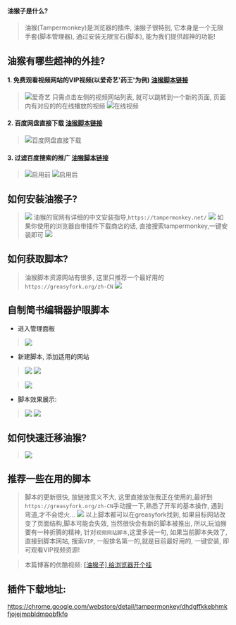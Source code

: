 #### 油猴子是什么?
> 油猴(Tampermonkey)是浏览器的插件, 油猴子很特别, 它本身是一个无限手套(脚本管理器), 通过安装无限宝石(脚本), 能为我们提供超神的功能!

## 油猴有哪些超神的外挂?
#### 1. 免费观看视频网站的VIP视频(以爱奇艺'药王'为例) [油猴脚本链接](https://greasyfork.org/zh-CN/scripts/27530-%E7%A0%B4%E8%A7%A3vip%E4%BC%9A%E5%91%98%E8%A7%86%E9%A2%91%E9%9B%86%E5%90%88)
> ![爱奇艺](https://upload-images.jianshu.io/upload_images/3203841-0fdd441690ee4627.png?imageMogr2/auto-orient/strip%7CimageView2/2/w/1240)
> 只需点击左侧的视频网站列表, 就可以跳转到一个新的页面, 页面内有对应的的在线播放的视频
 > ![在线视频](https://upload-images.jianshu.io/upload_images/3203841-7712d6a61f3807e7.png?imageMogr2/auto-orient/strip%7CimageView2/2/w/1240)

#### 2. 百度网盘直接下载 [油猴脚本链接](https://greasyfork.org/zh-CN/scripts/39504-%E7%99%BE%E5%BA%A6%E7%BD%91%E7%9B%98%E7%9B%B4%E6%8E%A5%E4%B8%8B%E8%BD%BD%E5%8A%A9%E6%89%8B-%E7%9B%B4%E9%93%BE%E5%8A%A0%E9%80%9F%E7%89%88)
> ![百度网盘直接下载](https://upload-images.jianshu.io/upload_images/3203841-26a0ddfbcd1dcf04.png?imageMogr2/auto-orient/strip%7CimageView2/2/w/1240)

#### 3. 过滤百度搜索的推广 [油猴脚本链接](https://greasyfork.org/zh-CN/scripts/14178-ac-baidu-%E4%BC%98%E5%8C%96%E7%99%BE%E5%BA%A6-%E6%90%9C%E7%8B%97-%E8%B0%B7%E6%AD%8C%E6%90%9C%E7%B4%A2%E7%BB%93%E6%9E%9C%E4%B9%8B%E9%87%8D%E5%AE%9A%E5%90%91%E5%8E%BB%E9%99%A4-%E5%8E%BB%E5%B9%BF%E5%91%8A-favicon)
> ![启用前](https://upload-images.jianshu.io/upload_images/3203841-531bb6eb4634aa39.png?imageMogr2/auto-orient/strip%7CimageView2/2/w/1240)
> ![启用后](https://upload-images.jianshu.io/upload_images/3203841-6ef26aa1bdbce937.png?imageMogr2/auto-orient/strip%7CimageView2/2/w/1240)
## 如何安装油猴子?
> ![](https://upload-images.jianshu.io/upload_images/3203841-548836fae9215261.png?imageMogr2/auto-orient/strip%7CimageView2/2/w/1240)
> 油猴的官网有详细的中文安装指导,`https://tampermonkey.net/`
> ![](https://upload-images.jianshu.io/upload_images/3203841-4299a6e72f7de604.png?imageMogr2/auto-orient/strip%7CimageView2/2/w/1240)
如果你使用的浏览器自带插件下载商店的话, 直接搜索tampermonkey,一键安装即可
![](https://upload-images.jianshu.io/upload_images/3203841-d39fb0f4f7cd7c43.png?imageMogr2/auto-orient/strip%7CimageView2/2/w/1240)

## 如何获取脚本?
> 油猴脚本资源网站有很多, 这里只推荐一个最好用的 `https://greasyfork.org/zh-CN`
>  ![](https://upload-images.jianshu.io/upload_images/3203841-a97f321eddee7429.png?imageMogr2/auto-orient/strip%7CimageView2/2/w/1240)
## 自制简书编辑器护眼脚本
- 进入管理面板
> ![](https://upload-images.jianshu.io/upload_images/3203841-47858adc3f5ff448.png?imageMogr2/auto-orient/strip%7CimageView2/2/w/1240)

- 新建脚本, 添加适用的网站
> ![](https://upload-images.jianshu.io/upload_images/3203841-1c8f8869b83ec579.png?imageMogr2/auto-orient/strip%7CimageView2/2/w/1240)
> ![](https://upload-images.jianshu.io/upload_images/3203841-dd8577c345b5e137.png?imageMogr2/auto-orient/strip%7CimageView2/2/w/1240)

> ![](https://upload-images.jianshu.io/upload_images/3203841-1645be648b7b5791.png?imageMogr2/auto-orient/strip%7CimageView2/2/w/1240)
- 脚本效果展示:
> ![](https://upload-images.jianshu.io/upload_images/3203841-124b2db14bf61941.png?imageMogr2/auto-orient/strip%7CimageView2/2/w/1240)
> ![](https://upload-images.jianshu.io/upload_images/3203841-85beb9d9494adb09.png?imageMogr2/auto-orient/strip%7CimageView2/2/w/1240)

## 如何快速迁移油猴?
> ![](https://upload-images.jianshu.io/upload_images/3203841-1e129ba3c065ec17.png?imageMogr2/auto-orient/strip%7CimageView2/2/w/1240)

## 推荐一些在用的脚本
> 脚本的更新很快, 放链接意义不大, 这里直接放张我正在使用的,最好到`https://greasyfork.org/zh-CN`手动搜一下,熟悉了开车的基本操作, 遇到弯道,才不会熄火...
> ![](https://upload-images.jianshu.io/upload_images/3203841-b61c1798f6315645.png?imageMogr2/auto-orient/strip%7CimageView2/2/w/1240)
> 以上脚本都可以在greasyfork找到, 如果目标网站改变了页面结构,脚本可能会失效, 当然很快会有新的脚本被推出, 所以,玩油猴要有一种折腾的精神, 针对`视频网站脚本`,这里多说一句, 如果当前脚本失效了, 直接到脚本网站, 搜索`VIP`, 一般排名第一的,就是目前最好用的, 一键安装, 即可观看VIP视频资源!

> 本篇博客的优酷视频: [[油猴子] 给浏览器开个挂](http://v.youku.com/v_show/id_XMzYzNjU4MTk2NA==.html?spm=a2hzp.8244740.0.0)



## 插件下载地址:
https://chrome.google.com/webstore/detail/tampermonkey/dhdgffkkebhmkfjojejmpbldmpobfkfo